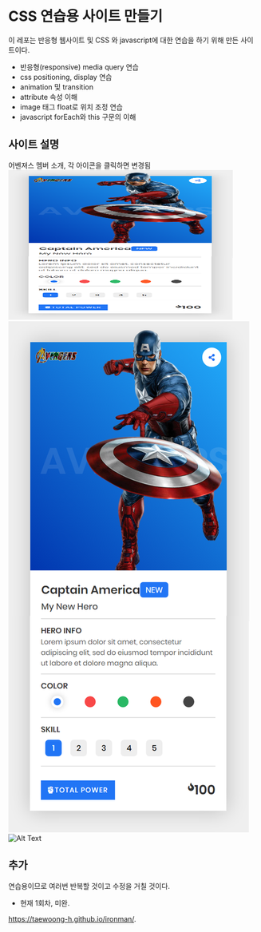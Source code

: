 # CSS 연습용 사이트 만들기
 이 레포는 반응형 웹사이트 및 CSS 와 javascript에 대한 연습을 하기 위해 만든 사이트이다.

 * 반응형(responsive) media query 연습
 * css positioning, display 연습
 * animation 및 transition
 * attribute 속성 이해
 * image 태그 float로 위치 조정 연습
 * javascript forEach와 this 구문의 이해

## 사이트 설명
 어벤져스 멤버 소개, 각 아이콘을 클릭하면 변경됨
 <img src="https://github.com/Taewoong-H/ironman/blob/master/screen/1.png" width="450px" height="300px" title="px(픽셀) 크기 설정" alt="RubberDuck"></img><br/>
![Alt Text](https://github.com/Taewoong-H/ironman/blob/master/screen/1.png)
![Alt Text](https://github.com/Taewoong-H/ironman/tree/master/screen/3.PNG)

## 추가
 연습용이므로 여러번 반복할 것이고 수정을 거칠 것이다.
 * 현재 1회차, 미완.

https://taewoong-h.github.io/ironman/.
